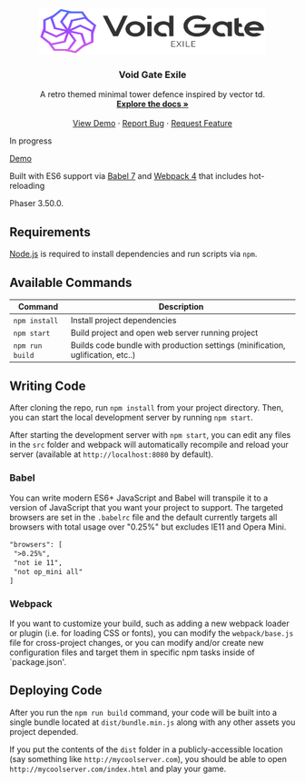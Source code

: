 <!-- PROJECT LOGO -->
<br />
<p align="center">
  <a href="https://github.com/sudheej/voidgate-exile">
    <img src="images/logonew.png" alt="Logo" width="400" height="80">
  </a>

  <h3 align="center">Void Gate Exile</h3>

  <p align="center">
    A retro themed minimal tower defence inspired by vector td.
    <br />
    <a href="https://github.com/sudheej/voidgate-exile"><strong>Explore the docs »</strong></a>
   <br />
    <br />
    <a href="https://github.com/sudheej/voidgate-exile">View Demo</a>
    ·
    <a href="https://github.com/sudheej/voidgate-exile/issues">Report Bug</a>
    ·
    <a href="https://github.com/sudheej/voidgate-exile/issues">Request Feature</a>
  </p>
</p>

In progress

[Demo](https://master--wondrous-nasturtium-eedb79.netlify.app/)

Built with ES6 support via [Babel 7](https://babeljs.io/) and [Webpack 4](https://webpack.js.org/) that includes hot-reloading

Phaser 3.50.0.

## Requirements

[Node.js](https://nodejs.org) is required to install dependencies and run scripts via `npm`.

## Available Commands

| Command         | Description                                                                     |
| --------------- | ------------------------------------------------------------------------------- |
| `npm install`   | Install project dependencies                                                    |
| `npm start`     | Build project and open web server running project                               |
| `npm run build` | Builds code bundle with production settings (minification, uglification, etc..) |

## Writing Code

After cloning the repo, run `npm install` from your project directory. Then, you can start the local development server by running `npm start`.

After starting the development server with `npm start`, you can edit any files in the `src` folder and webpack will automatically recompile and reload your server (available at `http://localhost:8080` by default).

### Babel

You can write modern ES6+ JavaScript and Babel will transpile it to a version of JavaScript that you want your project to support. The targeted browsers are set in the `.babelrc` file and the default currently targets all browsers with total usage over "0.25%" but excludes IE11 and Opera Mini.

```
"browsers": [
 ">0.25%",
 "not ie 11",
 "not op_mini all"
]
```

### Webpack

If you want to customize your build, such as adding a new webpack loader or plugin (i.e. for loading CSS or fonts), you can modify the `webpack/base.js` file for cross-project changes, or you can modify and/or create new configuration files and target them in specific npm tasks inside of `package.json'.

## Deploying Code

After you run the `npm run build` command, your code will be built into a single bundle located at `dist/bundle.min.js` along with any other assets you project depended.

If you put the contents of the `dist` folder in a publicly-accessible location (say something like `http://mycoolserver.com`), you should be able to open `http://mycoolserver.com/index.html` and play your game.
